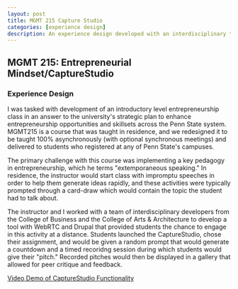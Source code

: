 ```yaml
---
layout: post
title: MGMT 215 Capture Studio
categories: [experience design]
description: An experience design developed with an interdisciplinary team. 
---
```


## MGMT 215: Entrepreneurial Mindset/CaptureStudio
### Experience Design

I was tasked with development of an introductory level entrepreneurship class in an answer to the university's strategic plan to enhance entrepreneurship opportunities and skillsets across the Penn State system. MGMT215 is a course that was taught in residence, and we redesigned it to be taught 100% asynchronously (with optional synchronous meetings) and delivered to students who registered at any of Penn State's campuses. 

The primary challenge with this course was implementing a key pedagogy in entrepreneurship, which he terms "extemporaneous speaking." In residence, the instructor would start class with impromptu speeches in order to help them generate ideas rapidly, and these activities were typically prompted through a card-draw which would contain the topic the student had to talk about. 

The instructor and I worked with a team of interdisciplinary developers from the College of Business and the College of Arts & Architecture to develop a tool with WebRTC and Drupal that provided students the chance to engage in this activity at a distance. Students launched the CaptureStudio, chose their assignment, and would be given a random prompt that would generate a countdown and a timed recoridng session during which students would give their "pitch." Recorded pitches would then be displayed in a gallery that allowed for peer critique and feedback. 

[Video Demo of CaptureStudio Functionality](https://www.youtube.com/playlist?list=PL9_vTvhweUFuZpbqLt3ZD8nXrGCEPZnd6)

